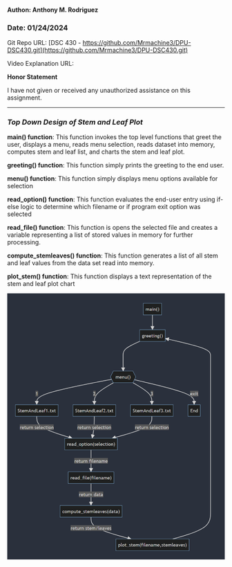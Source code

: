 #### Authon: Anthony M. Rodriguez

### Date: 01/24/2024

Git Repo URL: [DSC 430 - https://github.com/Mrmachine3/DPU-DSC430.git](https://github.com/Mrmachine3/DPU-DSC430.git)

Video Explanation URL: []()


**Honor Statement**

I have not given or received any unauthorized assistance on this assignment.

---

### ***Top Down Design of Stem and Leaf Plot***


**main() function**:
This function invokes the top level functions that greet the user, displays a menu, reads menu selection, reads dataset into memory, computes stem and leaf list, and charts the stem and leaf plot.

**greeting() function**:
This function simply prints the greeting to the end user.

**menu() function**:
This function simply displays menu options available for selection

**read_option() function**:
This function evaluates the end-user entry using if-else logic to determine which filename or if program exit option was selected

**read_file() function**:
This function is opens the selected file and creates a variable representing a list of stored values in memory for further processing.

**compute_stemleaves() function**: 
This function generates a list of all stem and leaf values from the data set read into memory.

**plot_stem() function**:
This function displays a text representation of the stem and leaf plot chart

![Stem and Leaf Plot Mermaid Diagram](mermaid.png)
